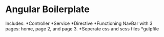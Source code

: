 # Angular Boilerplate
Includes:
*Controller
*Service
*Directive
*Functioning NavBar with 3 pages: home, page 2, and page 3.
*Seperate css and scss files
*gulpfile